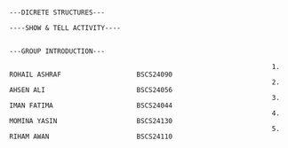                                                                              ---DICRETE STRUCTURES---  
                                                                           ----SHOW & TELL ACTIVITY----    

                                                                              ---GROUP INTRODUCTION---

                                                                      1. ROHAIL ASHRAF                   BSCS24090
                                                                      2. AHSEN ALI                       BSCS24056
                                                                      3. IMAN FATIMA                     BSCS24044
                                                                      4. MOMINA YASIN                    BSCS24130
                                                                      5. RIHAM AWAN                      BSCS24110
    
